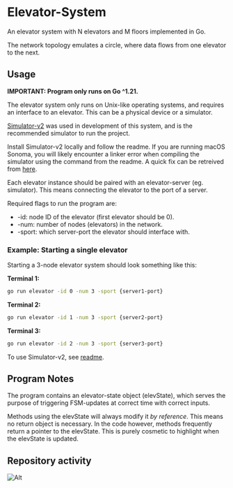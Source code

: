 # Elevator-System

An elevator system with N elevators and M floors implemented in Go.

The network topology emulates a circle, where data flows from one elevator to the next.

## Usage

**IMPORTANT: Program only runs on Go ^1.21.**

The elevator system only runs on Unix-like operating systems, and requires an interface to an elevator. This can be a physical device or a simulator.

[Simulator-v2](https://github.com/TTK4145/Simulator-v2) was used in development of this system, and is the recommended simulator to run the project.

Install Simulator-v2 locally and follow the readme. If you are running macOS Sonoma, you will likely encounter a linker error when compiling the simulator using the command from the readme. A quick fix can be retreived from [here](https://forum.dlang.org/thread/jwmpdecwyazcrxphttoy@forum.dlang.org).

Each elevator instance should be paired with an elevator-server (eg. simulator). This means connecting the elevator to the port of a server.

Required flags to run the program are:

- -id: node ID of the elevator (first elevator should be 0).
- -num: number of nodes (elevators) in the network.
- -sport: which server-port the elevator should interface with.

### Example: Starting a single elevator

Starting a 3-node elevator system should look something like this:

**Terminal 1:**

```bash
go run elevator -id 0 -num 3 -sport {server1-port}
```

**Terminal 2:**

```bash
go run elevator -id 1 -num 3 -sport {server2-port}
```

**Terminal 3:**

```bash
go run elevator -id 2 -num 3 -sport {server3-port}
```

To use Simulator-v2, see [readme](https://github.com/TTK4145/Simulator-v2).

## Program Notes

The program contains an elevator-state object (elevState), which serves the purpose of triggering FSM-updates at correct time with correct inputs.

Methods using the elevState will always modify it _by reference_. This means no return object is necessary. In the code however, methods frequently return a pointer to the elevState. This is purely cosmetic to highlight when the elevState is updated.

## Repository activity

![Alt](https://repobeats.axiom.co/api/embed/3cdbb9e89645f822cf0bf49fa4132340888bee60.svg "Repobeats analytics image")
